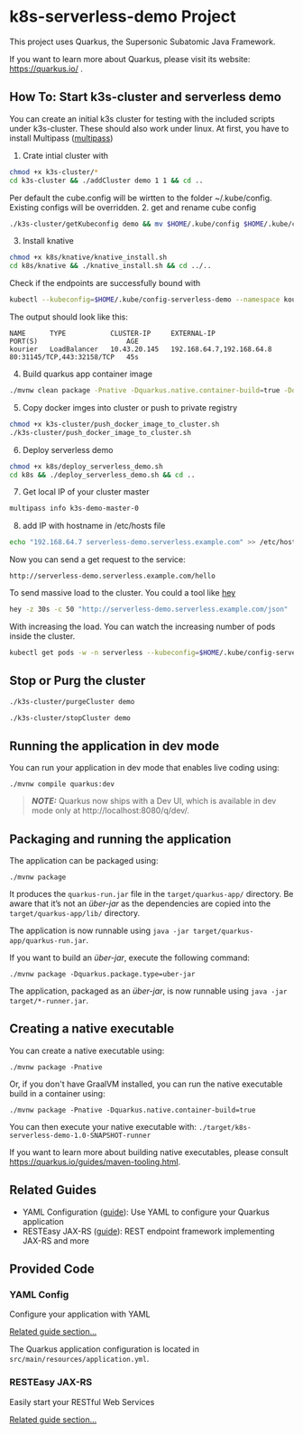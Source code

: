 # k8s-serverless-demo Project

This project uses Quarkus, the Supersonic Subatomic Java Framework.

If you want to learn more about Quarkus, please visit its website: https://quarkus.io/ .

## How To: Start k3s-cluster and serverless demo

You can create an initial k3s cluster for testing with the included scripts under k3s-cluster. These should also work under linux.
At first, you have to install Multipass ([multipass](https://multipass.run/))

1. Crate intial cluster with

```bash
chmod +x k3s-cluster/*
cd k3s-cluster && ./addCluster demo 1 1 && cd ..
```

Per default the cube.config will be wirtten to the folder ~/.kube/config. Existing configs will be overridden.
2. get and rename cube config
```bash
./k3s-cluster/getKubeconfig demo && mv $HOME/.kube/config $HOME/.kube/config-serverless-demo
```

3. Install knative

```bash
chmod +x k8s/knative/knative_install.sh
cd k8s/knative && ./knative_install.sh && cd ../..
```

Check if the endpoints are successfully bound with

```bash
kubectl --kubeconfig=$HOME/.kube/config-serverless-demo --namespace kourier-system get service kourier
```

The output should look like this:

```http request
NAME      TYPE           CLUSTER-IP     EXTERNAL-IP                 PORT(S)                      AGE
kourier   LoadBalancer   10.43.20.145   192.168.64.7,192.168.64.8   80:31145/TCP,443:32158/TCP   45s
```

4. Build quarkus app container image

```bash
./mvnw clean package -Pnative -Dquarkus.native.container-build=true -Dquarkus.container-image.build=true -Dquarkus.native.container-runtime=docker
```
5. Copy docker imges into cluster or push to private registry

```bash
chmod +x k3s-cluster/push_docker_image_to_cluster.sh
./k3s-cluster/push_docker_image_to_cluster.sh
```

6. Deploy serverless demo
```bash
chmod +x k8s/deploy_serverless_demo.sh
cd k8s && ./deploy_serverless_demo.sh && cd .. 
```

7. Get local IP of your cluster master

```bash
multipass info k3s-demo-master-0
```

8. add IP with hostname in /etc/hosts file
```bash
echo "192.168.64.7 serverless-demo.serverless.example.com" >> /etc/hosts
```

Now you can send a get request to the service:

```http request
http://serverless-demo.serverless.example.com/hello
```

To send massive load to the cluster. You could a tool like [hey](https://github.com/rakyll/hey)

```bash
hey -z 30s -c 50 "http://serverless-demo.serverless.example.com/json"
```

With increasing the load. You can watch the increasing number of pods inside the cluster.

```bash
kubectl get pods -w -n serverless --kubeconfig=$HOME/.kube/config-serverless-demo
```

## Stop or Purg the cluster

```bash
./k3s-cluster/purgeCluster demo
```


```bash
./k3s-cluster/stopCluster demo
```

## Running the application in dev mode

You can run your application in dev mode that enables live coding using:

```shell script
./mvnw compile quarkus:dev
```

> **_NOTE:_**  Quarkus now ships with a Dev UI, which is available in dev mode only at http://localhost:8080/q/dev/.

## Packaging and running the application

The application can be packaged using:

```shell script
./mvnw package
```

It produces the `quarkus-run.jar` file in the `target/quarkus-app/` directory. Be aware that it’s not an _über-jar_ as the dependencies are
copied into the `target/quarkus-app/lib/` directory.

The application is now runnable using `java -jar target/quarkus-app/quarkus-run.jar`.

If you want to build an _über-jar_, execute the following command:

```shell script
./mvnw package -Dquarkus.package.type=uber-jar
```

The application, packaged as an _über-jar_, is now runnable using `java -jar target/*-runner.jar`.

## Creating a native executable

You can create a native executable using:

```shell script
./mvnw package -Pnative
```

Or, if you don't have GraalVM installed, you can run the native executable build in a container using:

```shell script
./mvnw package -Pnative -Dquarkus.native.container-build=true
```

You can then execute your native executable with: `./target/k8s-serverless-demo-1.0-SNAPSHOT-runner`

If you want to learn more about building native executables, please consult https://quarkus.io/guides/maven-tooling.html.

## Related Guides

- YAML Configuration ([guide](https://quarkus.io/guides/config#yaml)): Use YAML to configure your Quarkus application
- RESTEasy JAX-RS ([guide](https://quarkus.io/guides/rest-json)): REST endpoint framework implementing JAX-RS and more

## Provided Code

### YAML Config

Configure your application with YAML

[Related guide section...](https://quarkus.io/guides/config-reference#configuration-examples)

The Quarkus application configuration is located in `src/main/resources/application.yml`.

### RESTEasy JAX-RS

Easily start your RESTful Web Services

[Related guide section...](https://quarkus.io/guides/getting-started#the-jax-rs-resources)
